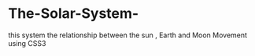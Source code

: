 # The-Solar-System-
this system the relationship between the sun , Earth and Moon Movement using CSS3 
